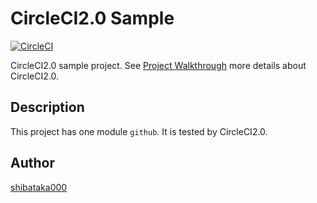 # CircleCI2.0 Sample

[![CircleCI](https://circleci.com/gh/shibataka000/circleci2.0_sample.svg?style=svg)](https://circleci.com/gh/shibataka000/circleci2.0_sample)

CircleCI2.0 sample project.
See [Project Walkthrough](https://circleci.com/docs/2.0/project-walkthrough/) more details about CircleCI2.0.

## Description
This project has one module `github`.
It is tested by CircleCI2.0.

## Author
[shibataka000](https://github.com/shibataka000)
